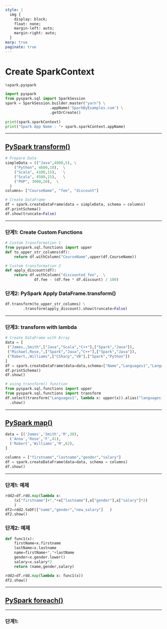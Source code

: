 ```yaml
---
style: |
  img {
    display: block;
    float: none;
    margin-left: auto;
    margin-right: auto;
  }
marp: true
paginate: true
---
```

# Create SparkContext
```python
%spark.pyspark

import pyspark
from pyspark.sql import SparkSession
spark = SparkSession.builder.master("yarn") \
                    .appName('SparkByExamples.com') \
                    .getOrCreate()
                    
print(spark.sparkContext)
print("Spark App Name : "+ spark.sparkContext.appName)
```
---
## [PySpark transform()](https://sparkbyexamples.com/pyspark/pyspark-transform-function/)
```python
# Prepare Data
simpleData = (("Java",4000,5), \
    ("Python", 4600,10),  \
    ("Scala", 4100,15),   \
    ("Scala", 4500,15),   \
    ("PHP", 3000,20),  \
  )
columns= ["CourseName", "fee", "discount"]

# Create DataFrame
df = spark.createDataFrame(data = simpleData, schema = columns)
df.printSchema()
df.show(truncate=False)
```
---
### 단계1: Create Custom Functions
```python
# Custom transformation 1
from pyspark.sql.functions import upper
def to_upper_str_columns(df):
    return df.withColumn("CourseName",upper(df.CourseName))

# Custom transformation 2
def apply_discount(df):
    return df.withColumn("discounted_fee",  \
             df.fee - (df.fee * df.discount) / 100)
```
### 단계2: PySpark Apply DataFrame.transform()
```python
df.transform(to_upper_str_columns) \
        .transform(apply_discount).show(truncate=False)
```
---
### 단계3: transform with lambda
```python
# Create DataFrame with Array
data = [
 ("James,,Smith",["Java","Scala","C++"],["Spark","Java"]),
 ("Michael,Rose,",["Spark","Java","C++"],["Spark","Java"]),
 ("Robert,,Williams",["CSharp","VB"],["Spark","Python"])
]
df = spark.createDataFrame(data=data,schema=["Name","Languages1","Languages2"])
df.printSchema()
df.show()

# using transform() function
from pyspark.sql.functions import upper
from pyspark.sql.functions import transform
df.select(transform("Languages1", lambda x: upper(x)).alias("languages1")) \
  .show()
```
---
## [PySpark map()](https://sparkbyexamples.com/pyspark/pyspark-map-transformation/)
```python
data = [('James','Smith','M',30),
  ('Anna','Rose','F',41),
  ('Robert','Williams','M',62), 
]

columns = ["firstname","lastname","gender","salary"]
df = spark.createDataFrame(data=data, schema = columns)
df.show()
```
---
### 단계1: 예제
```python
rdd2=df.rdd.map(lambda x: 
    (x["firstname"]+","+x["lastname"],x["gender"],x["salary"]*2)
    ) 
df2=rdd2.toDF(["name","gender","new_salary"]   )
df2.show()
```
### 단계2: 예제
```python
def func1(x):
    firstName=x.firstname
    lastName=x.lastname
    name=firstName+","+lastName
    gender=x.gender.lower()
    salary=x.salary*2
    return (name,gender,salary)

rdd2=df.rdd.map(lambda x: func1(x))
df2.show()
```
---
## [PySpark foreach()](https://sparkbyexamples.com/pyspark/pyspark-foreach-usage-with-examples/)




---
### 단계1: 
```python

```






















